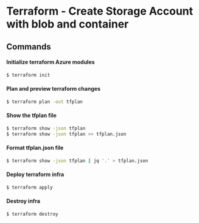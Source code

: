 # Terraform - Create Storage Account with blob and container
## Commands

#### Initialize terraform Azure modules
```sh
$ terraform init
```

####  Plan and preview terraform changes
```sh
$ terraform plan -out tfplan
```

#### Show the tfplan file
```sh
$ terraform show -json tfplan
$ terraform show -json tfplan >> tfplan.json
```

#### Format tfplan.json file
```sh
$ terraform show -json tfplan | jq '.' > tfplan.json
```

#### Deploy terraform infra
```sh
$ terraform apply
```

#### Destroy infra
```sh
$ terraform destroy
```